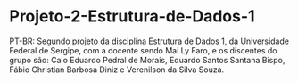 # Projeto-2-Estrutura-de-Dados-1
PT-BR: Segundo projeto da disciplina Estrutura de Dados 1, da Universidade Federal de Sergipe, com a docente sendo Mai Ly Faro, e os discentes do grupo são: Caio Eduardo Pedral de Morais, Eduardo Santos Santana Bispo, Fábio Christian Barbosa Diniz e Verenilson da Silva Souza.
